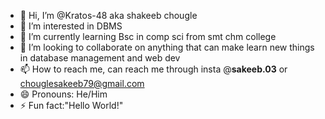 - 👋 Hi, I’m @Kratos-48 aka shakeeb chougle
- 👀 I’m interested in DBMS
- 🌱 I’m currently learning Bsc in comp sci from smt chm college
- 💞️ I’m looking to collaborate on anything that can make learn new things in database management and web dev
- 📫 How to reach me, can reach me through insta @__sakeeb.03__ or chouglesakeeb79@gmail.com
- 😄 Pronouns: He/Him
- ⚡ Fun fact:"Hello World!"

<!---
Kratos-48/Kratos-48 is a ✨ special ✨ repository because its `README.md` (this file) appears on your GitHub profile.
You can click the Preview link to take a look at your changes.
--->
